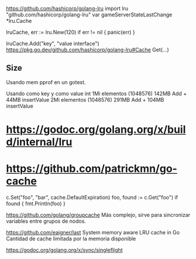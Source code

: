 https://github.com/hashicorp/golang-lru
import lru "github.com/hashicorp/golang-lru"
var gameServerStateLastChange *lru.Cache

lruCache, err := lru.New(120)
if err != nil {
  panic(err)
}

lruCache.Add("key", "value interface")
https://pkg.go.dev/github.com/hashicorp/golang-lru#Cache
Get(...)

## Size
Usando mem pprof en un gotest.

Usando como key y como value int
1Mi elementos (1048576) 142MB Add + 44MB insertValue
2Mi elementos (1048576) 291MB Add + 104MB insertValue


# https://godoc.org/golang.org/x/build/internal/lru


# https://github.com/patrickmn/go-cache

c.Set("foo", "bar", cache.DefaultExpiration)
foo, found := c.Get("foo")
if found {
    fmt.Println(foo)
}



https://github.com/golang/groupcache
Más complejo, sirve para sincronizar variables entre grupos de nodos.



https://github.com/eaigner/last
System memory aware LRU cache in Go
Cantidad de cache limitada por la memoria disponible



https://godoc.org/golang.org/x/sync/singleflight
